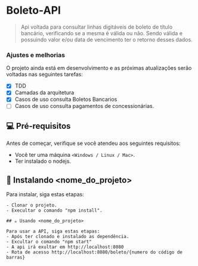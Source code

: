 # Boleto-API

> Api voltada para consultar linhas digitáveis de boleto de título bancário, verificando se a mesma é válida ou não. Sendo válida e possuindo valor e/ou data de vencimento ter o retorno desses dados.

### Ajustes e melhorias

O projeto ainda está em desenvolvimento e as próximas atualizações serão voltadas nas seguintes tarefas:

- [x] TDD
- [x] Camadas da arquitetura
- [x] Casos de uso consulta Boletos Bancarios
- [ ] Casos de uso consulta pagamentos de concessionárias.

## 💻 Pré-requisitos

Antes de começar, verifique se você atendeu aos seguintes requisitos:
<!---Requisitos necessários--->
* Você ter uma máquina `<Windows / Linux / Mac>`.
* Ter instalado o nodejs.

## 🚀 Instalando <nome_do_projeto>

Para instalar, siga estas etapas:
```
- Clonar o projeto.
- Execultar o comando "npm install".

## ☕ Usando <nome_do_projeto>

Para usar a API, siga estas etapas:
- Após ter clonado e instalado as dependência.
- Excultar o comando "npm start"
- A api irá exultar em http://localhost:8080
- Rota de acesso http://localhost:8080/boleto/{numero do código de barras}


